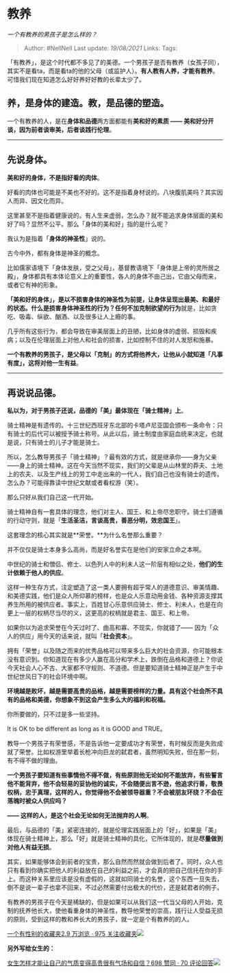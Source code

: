 # 教养
*一个有教养的男孩子是怎么样的？*

> Author: #NellNell 
Last update: *19/08/2021* 
Links:
Tags:  

  

「有教养」，是这个时代都不多见了的美德。一个男孩子是否有教养（女孩子同），其实不是看ta，而是看ta的他的父母（或监护人）。**有人教有人养，才能有教养**。可惜我们现在知道怎么好好养好好教的长辈太少了。

## **养**，是**身体**的建造。**教**，是**品德**的塑造。

一个有教养的人，是在**身体和品德**两方面都能有**美和好的素质 —— 美和好分开谈，因为前者谈审美，后者谈践行伦理**。

---

## 先说身体。

**美和好的身体，不是指好看的肉体**。

好看的肉体也可能是不美也不好的。这不是指着身材说的。八块腹肌美吗？其实因人而异、因文化而异。

这里甚至不是指着健康说的。有人生来虚弱，怎么办？就不能追求身体层面的美和好了吗？显然不公平。那么「身体的美和好」指的是什么呢？

我认为是指着「**身体的神圣性**」说的。

古今中外，都有身体是神圣的概念。

比如儒家语境下「身体发肤，受之父母」，基督教语境下「身体是上帝的灵所居之殿」，身体都具有本体论意义上的重要性，各人的身体不由己出，它由父母而来，或者它有神的形象。

**「美和好的身体」，是以不损害身体的神圣性为前提，让身体呈现出最美、和最好的状态。**什么是损害身体神圣性的行为？任何**不加克制欲望的行为**就是，比如贪吃、吸毒、纵欲、酗酒、以及很多让人上瘾的事。

几乎所有这些行为，都会导致在审美层面上的丑陋，比如身体的虚弱、损毁和疾病；以及在伦理层面上对他人和社会的损害，比如控制不住的对人发怒和施暴。

**一个有教养的男孩子，是父母以「克制」的方式将他养大，让他从小就知道「凡事有度」，这将对他一生有益**。

---

## 再说说品德。

**私以为，对于男孩子还说，品德的「美」最体现在「骑士精神」上**。

骑士精神是有遗传的。十三世纪西班牙东北部的卡塔卢尼亚国会颁布一条命令：只有骑士的后代可以被授予骑士称号。从此以后，骑士制度由家庭血统来决定，也就是说，只有骑士的儿子才能是骑士。

所以，怎么教导男孩子「骑士精神」？最有效的方式，就是继承你——身为父亲——身上的骑士精神。这在今天当然不现实，我们的父辈是从山林里的莽夫、土地上的农夫、以及生产线上的劳工中走出来的一代人，我们自己也没有骑士的遗传。怎么办？可能得靠读中世纪文献或者看权游（笑）。

那么只好从我们自己这一代开始。

骑士精神自有一套具体的理念，他们对主人、国王、和上帝尽忠职守。骑士们遵循的行动守则，就是「**生活圣洁，言谈高贵，善恶分明，效忠国王**」。

这套理念的核心其实就是**荣誉。**为什么名誉那么重要？

并不仅仅是骑士本身多么高尚，而是好名誉实在是他们的安家立命之本啊。

中世纪的骑士和僧侣、修士、以色列人中的利未人这一阶层有相似之处，**他们的生计依赖于他人的供应**。

这样一种生存方式，注定塑造了这一类人要拥有超乎常人的道德意识、审美情趣、和美德实践，他们是众人所仰慕的榜样，也是众人乐意动用金钱、各种资源支撑其养生所用的被供应者。事实上，百姓甘心乐意供应骑士、修士、利未人，也是在向更上一层的权柄尽当尽的义，这更高的权柄就是君主、国王、和上帝。

如果你以为追求荣誉在今天过时了、曲高和寡、不现实，你就错了—— 因为「众人的供应」用今天的话来说，就叫「**社会资本**」。

拥有「荣誉」以及随之而来的优秀品格可以带来多么巨大的社会资源，你可能根本没有意识到。你知道现在有多少人赢在高分和学术上，跌倒在品格和道德上？你说今天社会人心不古、大家都不守规则、不道德。但是要知道骑士精神正是产生于中世纪世风日下的社会环境中啊。

**环境越是败坏，越是需要高贵的品格，越是需要榜样的力量。具有这个社会所不具有的品格和美德，你想象不到这会产生多么大的福利和祝福。**

你所要做的，只不过是多一些坚持。

It is OK to be different as long as it is GOOD and TRUE。

教导一个男孩子有荣誉感，不是告诉他一定要成功才有荣誉，有时候反而是失败成就了荣誉。比如权游里举着长枪冲向巨龙的弑君者，虽然明知失败，但在那一刻，有不得不做的理由。

**一个男孩子要知道有些事情他不得不做，有些原则他无论如何不能放弃，有些誓言他不能背弃，他不会轻易的妥协他的诚实，不会随便出言不逊，他追求行善，敬畏权柄，忠于真理，这样的人，你觉得他不会被领导器重？不会被朋友环绕？不会在落魄时被众人供应吗？**

**—— 这样的人，是这个社会无论如何无法抛弃的人啊**。

最后，与品德的「美」紧密连接的，就是伦理实践层面上的「好」，如果是「美」体现在骑士精神上，那么「好」就是骑士精神的具化，它所体现的，就是**尽量做到对他人有益无损**。

其实，如果能够体会到前者的宝贵，那么自然而然就会做到后者了。同时，众人也只有看到你确实把他人的利益放在自己的利益之前，才会真的把自己信托在你的手上。而这种关系里应该是没有虚假的，这就如同骑士的名誉，这个东西一旦失去，倒不是说一辈子也拿不回来，不过必然需要付出极大的代价，还是弑君者的例子。

有教养的男孩子在今天是稀缺的，但是如果可以从我们这一代当父母的人开始，克制的抚养他长大，使他看重身体的神圣性，教导他荣誉的崇高，践行让人受益无损的原则，受到这样的教和养长大的男孩子，就一定是个有教养的的人。

[一个有性别的收藏夹2.9 万浏览 · 975 关注收藏夹![](https://pic2.zhimg.com/80/v2-b2918ef3f9c19572ba524ac59316a917_1440w.png)](https://zhihu.com/collection/326955627)

**另外写给女生的：**

[女生怎样才能让自己的气质变得高贵很有气场和自信？698 赞同 · 70 评论回答![](https://pic1.zhimg.com/v2-3ef62cebc29e2863b7ac647bd1df864c_ipico.jpg)](https://www.zhihu.com/question/297342809/answer/586101469)